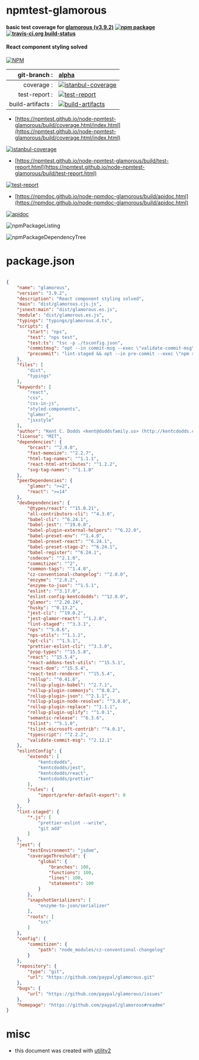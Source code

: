 # npmtest-glamorous

#### basic test coverage for  [glamorous (v3.9.2)](https://github.com/paypal/glamorous#readme)  [![npm package](https://img.shields.io/npm/v/npmtest-glamorous.svg?style=flat-square)](https://www.npmjs.org/package/npmtest-glamorous) [![travis-ci.org build-status](https://api.travis-ci.org/npmtest/node-npmtest-glamorous.svg)](https://travis-ci.org/npmtest/node-npmtest-glamorous)

#### React component styling solved

[![NPM](https://nodei.co/npm/glamorous.png?downloads=true&downloadRank=true&stars=true)](https://www.npmjs.com/package/glamorous)

| git-branch : | [alpha](https://github.com/npmtest/node-npmtest-glamorous/tree/alpha)|
|--:|:--|
| coverage : | [![istanbul-coverage](https://npmtest.github.io/node-npmtest-glamorous/build/coverage.badge.svg)](https://npmtest.github.io/node-npmtest-glamorous/build/coverage.html/index.html)|
| test-report : | [![test-report](https://npmtest.github.io/node-npmtest-glamorous/build/test-report.badge.svg)](https://npmtest.github.io/node-npmtest-glamorous/build/test-report.html)|
| build-artifacts : | [![build-artifacts](https://npmtest.github.io/node-npmtest-glamorous/glyphicons_144_folder_open.png)](https://github.com/npmtest/node-npmtest-glamorous/tree/gh-pages/build)|

- [https://npmtest.github.io/node-npmtest-glamorous/build/coverage.html/index.html](https://npmtest.github.io/node-npmtest-glamorous/build/coverage.html/index.html)

[![istanbul-coverage](https://npmtest.github.io/node-npmtest-glamorous/build/screenCapture.buildCi.browser.%252Ftmp%252Fbuild%252Fcoverage.lib.html.png)](https://npmtest.github.io/node-npmtest-glamorous/build/coverage.html/index.html)

- [https://npmtest.github.io/node-npmtest-glamorous/build/test-report.html](https://npmtest.github.io/node-npmtest-glamorous/build/test-report.html)

[![test-report](https://npmtest.github.io/node-npmtest-glamorous/build/screenCapture.buildCi.browser.%252Ftmp%252Fbuild%252Ftest-report.html.png)](https://npmtest.github.io/node-npmtest-glamorous/build/test-report.html)

- [https://npmdoc.github.io/node-npmdoc-glamorous/build/apidoc.html](https://npmdoc.github.io/node-npmdoc-glamorous/build/apidoc.html)

[![apidoc](https://npmdoc.github.io/node-npmdoc-glamorous/build/screenCapture.buildCi.browser.%252Ftmp%252Fbuild%252Fapidoc.html.png)](https://npmdoc.github.io/node-npmdoc-glamorous/build/apidoc.html)

![npmPackageListing](https://npmtest.github.io/node-npmtest-glamorous/build/screenCapture.npmPackageListing.svg)

![npmPackageDependencyTree](https://npmtest.github.io/node-npmtest-glamorous/build/screenCapture.npmPackageDependencyTree.svg)



# package.json

```json

{
    "name": "glamorous",
    "version": "3.9.2",
    "description": "React component styling solved",
    "main": "dist/glamorous.cjs.js",
    "jsnext:main": "dist/glamorous.es.js",
    "module": "dist/glamorous.es.js",
    "typings": "typings/glamorous.d.ts",
    "scripts": {
        "start": "nps",
        "test": "nps test",
        "test:ts": "tsc -p ./tsconfig.json",
        "commitmsg": "opt --in commit-msg --exec \"validate-commit-msg\"",
        "precommit": "lint-staged && opt --in pre-commit --exec \"npm start validate\""
    },
    "files": [
        "dist",
        "typings"
    ],
    "keywords": [
        "react",
        "css",
        "css-in-js",
        "styled-components",
        "glamor",
        "jsxstyle"
    ],
    "author": "Kent C. Dodds <kent@doddsfamily.us> (http://kentcdodds.com/)",
    "license": "MIT",
    "dependencies": {
        "brcast": "^2.0.0",
        "fast-memoize": "^2.2.7",
        "html-tag-names": "^1.1.1",
        "react-html-attributes": "^1.2.2",
        "svg-tag-names": "^1.1.0"
    },
    "peerDependencies": {
        "glamor": ">=2",
        "react": ">=14"
    },
    "devDependencies": {
        "@types/react": "^15.0.21",
        "all-contributors-cli": "^4.3.0",
        "babel-cli": "^6.24.1",
        "babel-jest": "^19.0.0",
        "babel-plugin-external-helpers": "^6.22.0",
        "babel-preset-env": "^1.4.0",
        "babel-preset-react": "^6.24.1",
        "babel-preset-stage-2": "^6.24.1",
        "babel-register": "^6.24.1",
        "codecov": "^2.1.0",
        "commitizen": "^2",
        "common-tags": "^1.4.0",
        "cz-conventional-changelog": "^2.0.0",
        "enzyme": "^2.8.2",
        "enzyme-to-json": "^1.5.1",
        "eslint": "^3.17.0",
        "eslint-config-kentcdodds": "^12.0.0",
        "glamor": "^2.20.24",
        "husky": "^0.13.2",
        "jest-cli": "^19.0.2",
        "jest-glamor-react": "^1.2.0",
        "lint-staged": "^3.3.1",
        "nps": "^5.0.6",
        "nps-utils": "^1.1.2",
        "opt-cli": "^1.5.1",
        "prettier-eslint-cli": "^3.3.0",
        "prop-types": "^15.5.8",
        "react": "^15.5.4",
        "react-addons-test-utils": "^15.5.1",
        "react-dom": "^15.5.4",
        "react-test-renderer": "^15.5.4",
        "rollup": "^0.41.6",
        "rollup-plugin-babel": "^2.7.1",
        "rollup-plugin-commonjs": "^8.0.2",
        "rollup-plugin-json": "^2.1.1",
        "rollup-plugin-node-resolve": "^3.0.0",
        "rollup-plugin-replace": "^1.1.1",
        "rollup-plugin-uglify": "^1.0.1",
        "semantic-release": "^6.3.6",
        "tslint": "^5.1.0",
        "tslint-microsoft-contrib": "^4.0.1",
        "typescript": "^2.2.2",
        "validate-commit-msg": "^2.12.1"
    },
    "eslintConfig": {
        "extends": [
            "kentcdodds",
            "kentcdodds/jest",
            "kentcdodds/react",
            "kentcdodds/prettier"
        ],
        "rules": {
            "import/prefer-default-export": 0
        }
    },
    "lint-staged": {
        "*.js": [
            "prettier-eslint --write",
            "git add"
        ]
    },
    "jest": {
        "testEnvironment": "jsdom",
        "coverageThreshold": {
            "global": {
                "branches": 100,
                "functions": 100,
                "lines": 100,
                "statements": 100
            }
        },
        "snapshotSerializers": [
            "enzyme-to-json/serializer"
        ],
        "roots": [
            "src"
        ]
    },
    "config": {
        "commitizen": {
            "path": "node_modules/cz-conventional-changelog"
        }
    },
    "repository": {
        "type": "git",
        "url": "https://github.com/paypal/glamorous.git"
    },
    "bugs": {
        "url": "https://github.com/paypal/glamorous/issues"
    },
    "homepage": "https://github.com/paypal/glamorous#readme"
}
```



# misc
- this document was created with [utility2](https://github.com/kaizhu256/node-utility2)
